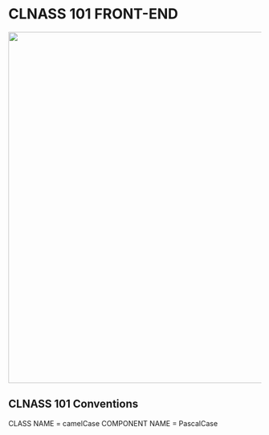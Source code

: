 # CLNASS 101 FRONT-END 

<img src="https://lh3.googleusercontent.com/u9mMyMbAZwGJ3_1B2VvI3uPotP520QkKJThWMGHrpnRkD1COcGdDRkoai9kx70-potETPwBPfbK_PQA4NYffLmOtD8M7W9JIl0NuONGrUqsOOZY8DqzwbVwxoj1R5zK0yYQwaVKBAtAmlhSAjyG-H6Yumx5zeiQIXW13AFTihTqOAmdpcPmeR3ieO1nJnxxpnTXo80qaY54kRnxz3l_TKPKq7Fdw9jzY1o7BAzZ12FJJ3nXFT6jnjxpKV3erysFiy1bF5fo4g0FsBzLqTwGOgq57I6felFHb9WGjovVrtPHTxF7n5Fnn2GADcW5nICVSNM7elBpj3FoU5cybxznfJu9e94JlXpaCs62lznMWZfEjfu7tYWkBjHPCSeI6AA-LApW8jS9Bz3JYXzqhbT6HRyAF3TROT0SYp6GC1OrHyCClCkJxOCBGMjezHfi0qJQEaAKG6KQUFX9oldxDALQ15y0P2WBgyQYd_nSWSmW7rm_t6KlO3kKKf2GRTmIafEJg22aCflzqQkL7OiTp8GQM_qQU_ttk42H6Dw8bbX7GE4qIBEQtkH0aK1326A9wgxVZHqQ-_46xpsmAzxzAtOvn6-hJHUc9mCJlTp8d0ndAD_TaEAdB5NfOS0IzBKRwsgfFJCMl4I1KT8ObJK5VBIhwl8hkQhZ-sQ2byv2AF1LZrIbnLJpJRBDH-RRp4siyzw=w1024-h768-no?authuser=0" width='700px'>

## CLNASS 101 Conventions
CLASS NAME = camelCase
COMPONENT NAME = PascalCase
